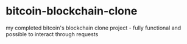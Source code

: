 # bitcoin-blockchain-clone
my completed bitcoin's blockchain clone project - fully functional and possible to interact through requests
